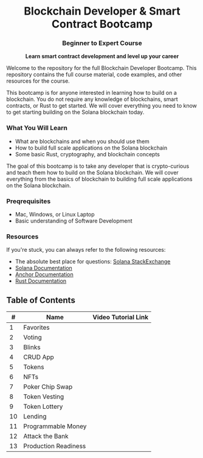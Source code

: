 <div align="center">
<h1> Blockchain Developer & Smart Contract Bootcamp</h1>
<h3> Beginner to Expert Course </h3>

<p align="center"><strong>Learn smart contract development and level up your career</strong></p>
</div>

Welcome to the repository for the full Blockchain Developer Bootcamp. This repository contains the full course material, code examples, and other resources for the course.

This bootcamp is for anyone interested in learning how to build on a blockchain. You do not require any knowledge of blockchains, smart contracts, or Rust to get started. We will cover everything you need to know to get starting building on the Solana blockchain today.

### What You Will Learn

- What are blockchains and when you should use them
- How to build full scale applications on the Solana blockchain
- Some basic Rust, cryptography, and blockchain concepts

The goal of this bootcamp is to take any developer that is crypto-curious and teach them how to build on the Solana blockchain. We will cover everything from the basics of blockchain to building full scale applications on the Solana blockchain.

### Preqrequisites

- Mac, Windows, or Linux Laptop
- Basic understanding of Software Development

### Resources

If you're stuck, you can always refer to the following resources:

- The absolute best place for questions: [Solana StackExchange](https://solana.stackexchange.com/)
- [Solana Documentation](https://solana.com/docs)
- [Anchor Documentation](https://www.anchor-lang.com/)
- [Rust Documentation](https://doc.rust-lang.org/book/)

## Table of Contents

| #   | Name                 | Video Tutorial Link |
| --- | -------------------- | ------------------- |
| 1   | Favorites            |                     |
| 2   | Voting               |                     |
| 3   | Blinks               |                     |
| 4   | CRUD App             |                     |
| 5   | Tokens               |                     |
| 6   | NFTs                 |                     |
| 7   | Poker Chip Swap      |                     |
| 8   | Token Vesting        |                     |
| 9   | Token Lottery        |                     |
| 10  | Lending              |                     |
| 11  | Programmable Money   |                     |
| 12  | Attack the Bank      |                     |
| 13  | Production Readiness |                     |
